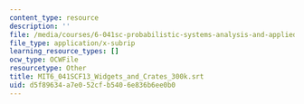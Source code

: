 ```yaml
---
content_type: resource
description: ''
file: /media/courses/6-041sc-probabilistic-systems-analysis-and-applied-probability-fall-2013/d5f89634a7e052cfb5406e836b6ee0b0_MIT6_041SCF13_Widgets_and_Crates_300k.vtt
file_type: application/x-subrip
learning_resource_types: []
ocw_type: OCWFile
resourcetype: Other
title: MIT6_041SCF13_Widgets_and_Crates_300k.srt
uid: d5f89634-a7e0-52cf-b540-6e836b6ee0b0
---
```

